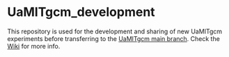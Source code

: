 # UaMITgcm_development
This repository is used for the development and sharing of new UaMITgcm experiments before transferring to the [UaMITgcm main branch](https://github.com/knaughten/UaMITgcm). Check the [Wiki](https://github.com/janderydt/UaMITgcm_development/wiki) for more info.
